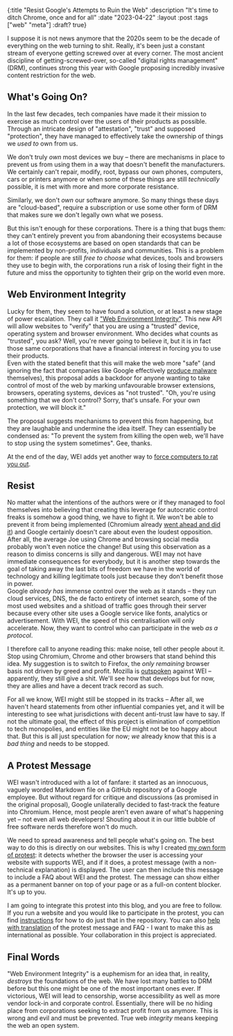 {:title "Resist Google's Attempts to Ruin the Web"
 :description "It's time to ditch Chrome, once and for all"
 :date "2023-04-22"
 :layout :post
 :tags ["web" "meta"]
 :draft? true}

I suppose it is not news anymore that the 2020s seem to be the decade of everything on the web turning to shit. Really, it's been just a constant stream of everyone getting screwed over at every corner.
The most ancient discipline of getting-screwed-over, so-called "digital rights management" (DRM), continues strong this year with Google proposing incredibly invasive content restriction for the web.

## What's Going On?

In the last few decades, tech companies have made it their mission to exercise as much control over the users of their products as possible.
Through an intricate design of "attestation", "trust" and supposed "protection", they have managed to effectively take the ownership of things we *used to* own from us.

We don't truly *own* most devices we buy – there are mechanisms in place to prevent us from using them in a way that doesn't benefit the manufacturers. 
We certainly can't repair, modify, root, bypass our own phones, computers, cars or printers anymore or when some of these things are still *technically* possible, it is met with more and more corporate resistance.

Similarly, we don't *own* our software anymore. So many things these days are "cloud-based", require a subscription or use some other form of DRM that makes sure we don't legally own what we posess.

But this isn't enough for these corporations. There is a thing that bugs them: they can't entirely prevent you from abandoning their ecosystems because a lot of those ecosystems are based on open standards that can be implemented by non-profits, individuals and communities. This is a problem for them: if people are still *free to choose* what devices, tools and browsers they use to begin with, the corporations run a risk of losing their fight in the future and miss the opportunity to tighten their grip on the world even more.

## Web Environment Integrity

Lucky for them, they seem to have found a solution, or at least a new stage of power escalation. They call it ["Web Environment Integrity"](https://github.com/RupertBenWiser/Web-Environment-Integrity).
This new API will allow websites to "verify" that you are using a "trusted" device, operating system and browser environment. Who decides what counts as "trusted", you ask? Well, you're never going to believe it, but it is in fact those same corporations that have a financial interest in forcing you to use their products.\
Even with the stated benefit that this will make the web more "safe" (and ignoring the fact that companies like Google effectively [produce malware](https://www.gnu.org/proprietary/proprietary.html) themselves), this proposal adds a backdoor for anyone wanting to take control of most of the web by marking unfavourable browser extensions, browsers, operating systems, devices as "not trusted". "Oh, you're using something that we don't control? Sorry, that's unsafe. For your own protection, we will block it."

The proposal suggests mechanisms to prevent this from happening, but they are laughable and undermine the idea itself. They can essentially be condensed as: "To prevent the system from killing the open web, we'll have to stop using the system sometimes". Gee, thanks.

At the end of the day, WEI adds yet another way to [force computers to rat you out](https://pluralistic.net/2023/08/02/self-incrimination/#wei-bai-bai).

## Resist

No matter what the intentions of the authors were or if they managed to fool themselves into believing that creating this leverage for autocratic control freaks is somehow a good thing, we have to fight it. We won't be able to prevent it from being implemented (Chromium already [went ahead and did it](https://github.com/chromium/chromium/commit/6f47a22906b2899412e79a2727355efa9cc8f5bd)) and Google certainly doesn't care about even the loudest opposition. After all, the average Joe using Chrome and browsing social media probably won't even notice the change! But using this observation as a reason to dimiss concerns is silly and dangerous. WEI may not have immediate consequences for everybody, but it is another step towards the goal of taking away the last bits of freedom we have in the world of technology and killing legitimate tools just because they don't benefit those in power.\
Google *already has* immense control over the web as it stands – they run cloud services, DNS, the de facto entirety of internet search, some of the most used websites and a shitload of traffic goes through their server because every other site uses a Google service like fonts, analytics or advertisement. With WEI, the speed of this centralisation will only accelerate. Now, they want to control who can participate in the web *as a protocol*.

I therefore call to anyone reading this: make noise, tell other people about it. Stop using Chromium, Chrome and other browsers that stand behind this idea. My suggestion is to switch to Firefox, the *only remaining* browser basis not driven by greed and profit. Mozilla is [outspoken](https://github.com/mozilla/standards-positions/issues/852#issuecomment-1648820747) against WEI – apparently, they still give a shit. We'll see how that develops but for now, they are allies and have a decent track record as such.

For all we know, WEI might still be stopped in its tracks – After all, we haven't heard statements from other influential companies yet, and it will be interesting to see what jurisdictions with decent anti-trust law have to say. If not the ultimate goal, the effect of this project is elimination of competition to tech monopolies, and entities like the EU might not be too happy about that. But this is all just speculation for now; *we* already know that this is a *bad thing* and needs to be stopped.

## A Protest Message

WEI wasn't introduced with a lot of fanfare: it started as an innocuous, vaguely worded Markdown file on a GitHub repository of a Google employee. But without regard for critique and discussions (as promised in the original proposal), Google unilaterally decided to fast-track the feature into Chromium. Hence, most people aren't even aware of what's happening yet – not even all web developers! Shouting about it in our little bubble of free software nerds therefore won't do much.

We need to spread awareness and tell people what's going on. The best way to do this is directly on our websites. This is why I created [my own form of protest](https://github.com/JohnnyJayJay/wei-protest): it detects whether the browser the user is accessing your website with supports WEI, and if it does, a protest message (with a non-technical explanation) is displayed. The user can then include this message to include a FAQ about WEI and the protest. 
The message can show either as a permanent banner on top of your page or as a full-on content blocker. It's up to you.

I am going to integrate this protest into this blog, and you are free to follow. If you run a website and you would like to participate in the protest, you can find [instructions](https://github.com/JohnnyJayJay/wei-protest#take-part) for how to do just that in the repository. You can also [help with translation](https://github.com/JohnnyJayJay/wei-protest#translations) of the protest message and FAQ - I want to make this as international as possible. Your collaboration in this project is appreciated. 

## Final Words

"Web Environment Integrity" is a euphemism for an idea that, in reality, *destroys* the foundations of the web. We have lost many battles to DRM before but this one might be one of the most important ones ever. If victorious, WEI will lead to censorship, worse accessibility as well as more vendor lock-in and corporate control. Essentially, there will be no hiding place from corporations seeking to extract profit from us anymore. This is wrong and evil and must be prevented. True web *integrity* means keeping the web an open system. 
